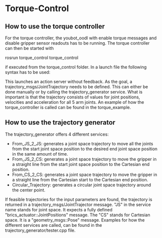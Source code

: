 Torque-Control
==============

How to use the torque controller
--------------

For the torque controller, the youbot_oodl with enable torque messages and disable gripper sensor readouts has to be running. The torque controller can then be started with 

rosrun  torque_control  torque_control

if executed from the torque_control folder. In a launch file the following syntax has to be used:

<launch>

<node name="torque_control" pkg="torque_control" 
      type="torque_control" cwd="node" output="screen"/>

</launch>

This launches an action server without feedback. As the goal, a trajectory\_msgs/JointTrajectory needs to be defined. This can either be done manually or by calling the trajectory\_generator service. What is important is that the trajectory consists of values for joint positions, velocities and acceleration for all 5 arm joints. An example of how the torque\_controller is called can be found in the torque\_example.

How to use the trajectory generator
--------------

The trajectory_generator offers 4 different services:

- From_JS_2_JS: generates a joint space trajectory to move all the joints from the start joint space position to the desired end joint space position in the same amount of time.
- From_JS_2_CS: generates a joint space trajectory to move the gripper in a straight line from the start joint space position to the Cartesian end position.
- From_CS_2_CS: generates a joint space trajectory to move the gripper in a straight line from the Cartesian start to the Cartesian end position.
- Circular_Trajectory: generates a circular joint space trajectory around the center point.


If feasible trajectories for the input parameters are found, the trajectory is returned in a trajectory_msgs/JointTrajector message. "JS" in the service name stands for joint space. It expects a fully defined "brics\_actuator::JointPositions" message. The "CS" stands for Cartesian space. It is a "geometry\_msgs::Pose" message. Examples for how the different services are called, can be found in the trajectory\_generator/tester.cpp file.
